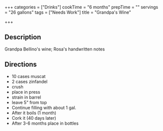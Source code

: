 +++
categories = ["Drinks"]
cookTime = "6 months"
prepTime = ""
servings = "26 gallons"
tags = ["Needs Work"]
title = "Grandpa's Wine"

+++
## Description

Grandpa Bellino's wine; Rosa's handwritten notes

## Directions

* 10 cases muscat
* 2 cases zinfandel
* crush
* place in press
* strain in barrel
* leave 5" from top
* Continue filling with about 1 gal.
* After it boils (1 month)
* Cork it (40 days later)
* After 3-6 months place in bottles